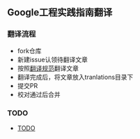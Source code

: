## Google工程实践指南翻译

### 翻译流程

+ fork仓库
+ 新建issue认领待翻译文章
+ 按照[翻译规范](翻译规范.md)翻译文章
+ 翻译完成后，将文章放入tranlations目录下
+ 提交PR
+ 校对通过后合并

### TODO 

+ [TODO](TODO.md)
